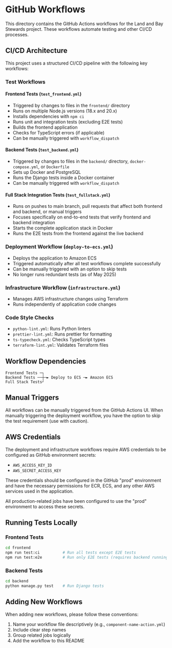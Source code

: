 # GitHub Workflows

This directory contains the GitHub Actions workflows for the Land and Bay Stewards project. These workflows automate
testing and other CI/CD processes.

## CI/CD Architecture

This project uses a structured CI/CD pipeline with the following key workflows:

### Test Workflows

#### Frontend Tests (`test_frontend.yml`)

- Triggered by changes to files in the `frontend/` directory
- Runs on multiple Node.js versions (18.x and 20.x)
- Installs dependencies with `npm ci`
- Runs unit and integration tests (excluding E2E tests)
- Builds the frontend application
- Checks for TypeScript errors (if applicable)
- Can be manually triggered with `workflow_dispatch`

#### Backend Tests (`test_backend.yml`)

- Triggered by changes to files in the `backend/` directory, `docker-compose.yml`, or `Dockerfile`
- Sets up Docker and PostgreSQL
- Runs the Django tests inside a Docker container
- Can be manually triggered with `workflow_dispatch`

#### Full Stack Integration Tests (`test_fullstack.yml`)

- Runs on pushes to main branch, pull requests that affect both frontend and backend, or manual triggers
- Focuses specifically on end-to-end tests that verify frontend and backend integration
- Starts the complete application stack in Docker
- Runs the E2E tests from the frontend against the live backend

### Deployment Workflow (`deploy-to-ecs.yml`)

- Deploys the application to Amazon ECS
- Triggered automatically after all test workflows complete successfully
- Can be manually triggered with an option to skip tests
- No longer runs redundant tests (as of May 2025)

### Infrastructure Workflow (`infrastructure.yml`)

- Manages AWS infrastructure changes using Terraform
- Runs independently of application code changes

### Code Style Checks

- `python-lint.yml`: Runs Python linters
- `prettier-lint.yml`: Runs prettier for formatting
- `ts-typecheck.yml`: Checks TypeScript types
- `terraform-lint.yml`: Validates Terraform files

## Workflow Dependencies

```
Frontend Tests ─┐
Backend Tests ──┼─► Deploy to ECS ─► Amazon ECS
Full Stack Tests┘
```

## Manual Triggers

All workflows can be manually triggered from the GitHub Actions UI. When manually triggering the deployment workflow, you have the option to skip the test requirement (use with caution).

## AWS Credentials

The deployment and infrastructure workflows require AWS credentials to be configured as GitHub environment secrets:

- `AWS_ACCESS_KEY_ID`
- `AWS_SECRET_ACCESS_KEY`

These credentials should be configured in the GitHub "prod" environment and have the necessary permissions for ECR, ECS, and any other AWS services used in the application.

All production-related jobs have been configured to use the "prod" environment to access these secrets.

## Running Tests Locally

### Frontend Tests

```bash
cd frontend
npm run test:ci          # Run all tests except E2E tests
npm run test:e2e         # Run only E2E tests (requires backend running)
```

### Backend Tests

```bash
cd backend
python manage.py test    # Run Django tests
```

## Adding New Workflows

When adding new workflows, please follow these conventions:

1. Name your workflow file descriptively (e.g., `component-name-action.yml`)
2. Include clear step names
3. Group related jobs logically
4. Add the workflow to this README
